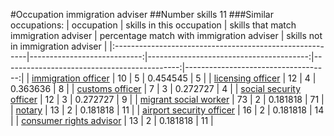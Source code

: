 #Occupation immigration adviser
##Number skills 11
###Similar occupations:
| occupation                                              |   skills in this occupation |   skills that match immigration adviser |   percentage match with immigration adviser |   skills not in immigration adviser |
|:--------------------------------------------------------|----------------------------:|----------------------------------------:|--------------------------------------------:|------------------------------------:|
| [immigration officer](immigration_officer.md)           |                          10 |                                       5 |                                    0.454545 |                                   5 |
| [licensing officer](licensing_officer.md)               |                          12 |                                       4 |                                    0.363636 |                                   8 |
| [customs officer](customs_officer.md)                   |                           7 |                                       3 |                                    0.272727 |                                   4 |
| [social security officer](social_security_officer.md)   |                          12 |                                       3 |                                    0.272727 |                                   9 |
| [migrant social worker](migrant_social_worker.md)       |                          73 |                                       2 |                                    0.181818 |                                  71 |
| [notary](notary.md)                                     |                          13 |                                       2 |                                    0.181818 |                                  11 |
| [airport security officer](airport_security_officer.md) |                          16 |                                       2 |                                    0.181818 |                                  14 |
| [consumer rights advisor](consumer_rights_advisor.md)   |                          13 |                                       2 |                                    0.181818 |                                  11 |
